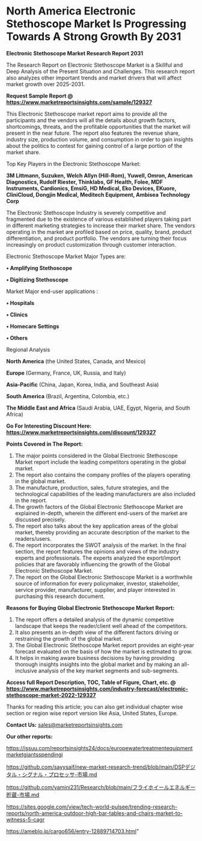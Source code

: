 # North America Electronic Stethoscope Market Is Progressing Towards A Strong Growth By 2031

<strong>Electronic Stethoscope Market Research Report 2031</strong>

The Research Report on Electronic Stethoscope Market is a Skillful and Deep Analysis of the Present Situation and Challenges. This research report also analyzes other important trends and market drivers that will affect market growth over 2025-2031.

<strong>Request Sample Report @ <a href=https://www.marketreportsinsights.com/sample/129327>https://www.marketreportsinsights.com/sample/129327</a></strong>

This Electronic Stethoscope market report aims to provide all the participants and the vendors will all the details about growth factors, shortcomings, threats, and the profitable opportunities that the market will present in the near future. The report also features the revenue share, industry size, production volume, and consumption in order to gain insights about the politics to contest for gaining control of a large portion of the market share.

Top Key Players in the Electronic Stethoscope Market:

<strong>3M Littmann, Suzuken, Welch Allyn (Hill-Rom), Yuwell, Omron, American Diagnostics, Rudolf Riester, Thinklabs, GF Health, Folee, MDF Instruments, Cardionics, EmsiG, HD Medical, Eko Devices, EKuore, CliniCloud, Dongjin Medical, Meditech Equipment, Ambisea Technology Corp</strong>

The Electronic Stethoscope Industry is severely competitive and fragmented due to the existence of various established players taking part in different marketing strategies to increase their market share. The vendors operating in the market are profiled based on price, quality, brand, product differentiation, and product portfolio. The vendors are turning their focus increasingly on product customization through customer interaction.

Electronic Stethoscope Market Major Types are:

<strong>• Amplifying Stethoscope

• Digitizing Stethoscope</strong>

Market Major end-user applications :

<strong>• Hospitals

• Clinics

• Homecare Settings

• Others</strong>

Regional Analysis

</u><strong><b>North America</b></strong> (the United States, Canada, and Mexico)

<strong><b>Europe </b></strong>(Germany, France, UK, Russia, and Italy)

<strong><b>Asia-Pacific</b></strong> (China, Japan, Korea, India, and Southeast Asia)

<strong><b>South America</b></strong> (Brazil, Argentina, Colombia, etc.)

<strong><b>The Middle East and Africa</b></strong> (Saudi Arabia, UAE, Egypt, Nigeria, and South Africa)

<strong>Go For Interesting Discount Here: <a href=https://www.marketreportsinsights.com/discount/129327>https://www.marketreportsinsights.com/discount/129327</a></strong>

<strong>Points Covered in The Report:</strong>
<ol>
  <li>The major points considered in the Global Electronic Stethoscope Market report include the leading competitors operating in the global market.</li>
  <li>The report also contains the company profiles of the players operating in the global market.</li>
  <li>The manufacture, production, sales, future strategies, and the technological capabilities of the leading manufacturers are also included in the report.</li>
  <li>The growth factors of the Global Electronic Stethoscope Market are explained in-depth, wherein the different end-users of the market are discussed precisely.</li>
  <li>The report also talks about the key application areas of the global market, thereby providing an accurate description of the market to the readers/users.</li>
  <li>The report incorporates the SWOT analysis of the market. In the final section, the report features the opinions and views of the industry experts and professionals. The experts analyzed the export/import policies that are favorably influencing the growth of the Global Electronic Stethoscope Market.</li>
  <li>The report on the Global Electronic Stethoscope Market is a worthwhile source of information for every policymaker, investor, stakeholder, service provider, manufacturer, supplier, and player interested in purchasing this research document.</li>
</ol>
<strong>Reasons for Buying Global Electronic Stethoscope Market Report:</strong>

<ol>
  <li>The report offers a detailed analysis of the dynamic competitive landscape that keeps the reader/client well ahead of the competitors.</li>
  <li>It also presents an in-depth view of the different factors driving or restraining the growth of the global market.</li>
  <li>The Global Electronic Stethoscope Market report provides an eight-year forecast evaluated on the basis of how the market is estimated to grow.</li>
  <li>It helps in making aware business decisions by having providing thorough insights insights into the global market and by making an all-inclusive analysis of the key market segments and sub-segments.</li>
</ol>
<strong>Access full Report Description, TOC, Table of Figure, Chart, etc. @ <a href=https://www.marketreportsinsights.com/industry-forecast/electronic-stethoscope-market-2022-129327>https://www.marketreportsinsights.com/industry-forecast/electronic-stethoscope-market-2022-129327</a></strong>


Thanks for reading this article; you can also get individual chapter wise section or region wise report version like Asia, United States, Europe.

<strong>Contact Us:</strong>
sales@marketreportsinsights.com

<strong>Our other reports:</strong>

<a href=https://issuu.com/reportsinsights24/docs/europewatertreatmentequipmentmarketgiantsspendingi>https://issuu.com/reportsinsights24/docs/europewatertreatmentequipmentmarketgiantsspendingi</a>

<a href=https://github.com/sayysaif/new-market-research-trend/blob/main/DSPデジタル・シグナル・プロセッサ-市場.md>https://github.com/sayysaif/new-market-research-trend/blob/main/DSPデジタル・シグナル・プロセッサ-市場.md</a>

<a href=https://github.com/yamini231/Research/blob/main/フライホイールエネルギー貯蔵-市場.md>https://github.com/yamini231/Research/blob/main/フライホイールエネルギー貯蔵-市場.md</a>

<a href=https://sites.google.com/view/tech-world-pulsee/trending-research-reports/north-america-outdoor-high-bar-tables-and-chairs-market-to-witness-5-cagr>https://sites.google.com/view/tech-world-pulsee/trending-research-reports/north-america-outdoor-high-bar-tables-and-chairs-market-to-witness-5-cagr</a>

<a href=https://ameblo.jp/cargo656/entry-12889714703.html>https://ameblo.jp/cargo656/entry-12889714703.html</a>"
